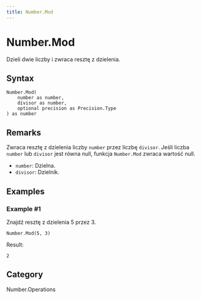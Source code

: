 ```yaml
---
title: Number.Mod
---
```


# Number.Mod


Dzieli dwie liczby i zwraca resztę z dzielenia.


## Syntax

```powerquery
Number.Mod(
    number as number,
    divisor as number,
    optional precision as Precision.Type
) as number
```


## Remarks

Zwraca resztę z dzielenia liczby <code>number</code> przez liczbę <code>divisor</code>.    Jeśli liczba <code>number</code> lub <code>divisor</code> jest równa null, funkcja <code>Number.Mod</code> zwraca wartość null.      <ul>        <li><code>number</code>: Dzielna.</li>        <li><code>divisor</code>: Dzielnik.</li>      </ul>


## Examples

### Example #1 
Znajdź resztę z dzielenia 5 przez 3.
```powerquery
Number.Mod(5, 3)
```

Result: 
```powerquery
2
```




## Category
Number.Operations
